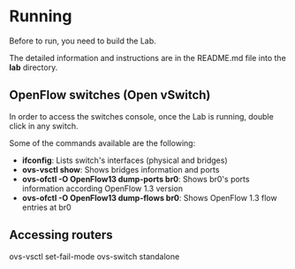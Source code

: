 



# Running

Before to run, you need to build the Lab.

The detailed information and instructions are in the README.md file into the __lab__ directory.


## OpenFlow switches (Open vSwitch)



In order to access the switches console, once the Lab is running, double click in any switch.

Some of the commands available are the following:

* __ifconfig__: Lists switch's interfaces (physical and bridges)
* __ovs-vsctl show__: Shows bridges information and ports
* __ovs-ofctl -O OpenFlow13 dump-ports br0__: Shows br0's ports information according OpenFlow 1.3 version
* __ovs-ofctl -O OpenFlow13 dump-flows br0__: Shows OpenFlow 1.3 flow entries at br0


## Accessing routers


ovs-vsctl set-fail-mode ovs-switch standalone
